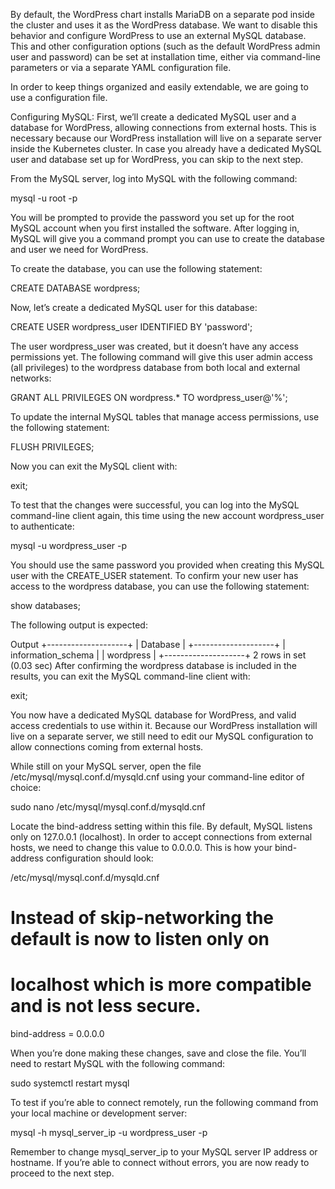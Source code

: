 By default, the WordPress chart installs MariaDB on a separate pod inside the cluster and uses it as the WordPress database. We want to disable this behavior and configure WordPress to use an external MySQL database. This and other configuration options (such as the default WordPress admin user and password) can be set at installation time, either via command-line parameters or via a separate YAML configuration file.

In order to keep things organized and easily extendable, we are going to use a configuration file.

Configuring MySQL:
First, we’ll create a dedicated MySQL user and a database for WordPress, allowing connections from external hosts. This is necessary because our WordPress installation will live on a separate server inside the Kubernetes cluster. In case you already have a dedicated MySQL user and database set up for WordPress, you can skip to the next step.

From the MySQL server, log into MySQL with the following command:


mysql -u root -p
 
You will be prompted to provide the password you set up for the root MySQL account when you first installed the software. After logging in, MySQL will give you a command prompt you can use to create the database and user we need for WordPress.

To create the database, you can use the following statement:

CREATE DATABASE wordpress;
 
Now, let’s create a dedicated MySQL user for this database:

CREATE USER wordpress_user IDENTIFIED BY 'password';
 
The user wordpress_user was created, but it doesn’t have any access permissions yet. The following command will give this user admin access (all privileges) to the wordpress database from both local and external networks:

GRANT ALL PRIVILEGES ON wordpress.* TO wordpress_user@'%';
 
To update the internal MySQL tables that manage access permissions, use the following statement:

FLUSH PRIVILEGES;
 
Now you can exit the MySQL client with:

exit;
 
To test that the changes were successful, you can log into the MySQL command-line client again, this time using the new account wordpress_user to authenticate:

mysql -u wordpress_user -p
 
You should use the same password you provided when creating this MySQL user with the CREATE_USER statement. To confirm your new user has access to the wordpress database, you can use the following statement:

show databases;
 
The following output is expected:

Output
+--------------------+
| Database           |
+--------------------+
| information_schema |
| wordpress          |
+--------------------+
2 rows in set (0.03 sec)
After confirming the wordpress database is included in the results, you can exit the MySQL command-line client with:

exit;
 
You now have a dedicated MySQL database for WordPress, and valid access credentials to use within it. Because our WordPress installation will live on a separate server, we still need to edit our MySQL configuration to allow connections coming from external hosts.

While still on your MySQL server, open the file /etc/mysql/mysql.conf.d/mysqld.cnf using your command-line editor of choice:

sudo nano /etc/mysql/mysql.conf.d/mysqld.cnf
 
Locate the bind-address setting within this file. By default, MySQL listens only on 127.0.0.1 (localhost). In order to accept connections from external hosts, we need to change this value to 0.0.0.0. This is how your bind-address configuration should look:

/etc/mysql/mysql.conf.d/mysqld.cnf
# Instead of skip-networking the default is now to listen only on
# localhost which is more compatible and is not less secure.
bind-address            = 0.0.0.0
 
When you’re done making these changes, save and close the file. You’ll need to restart MySQL with the following command:

sudo systemctl restart mysql
 
To test if you’re able to connect remotely, run the following command from your local machine or development server:

mysql -h mysql_server_ip -u wordpress_user -p
 
Remember to change mysql_server_ip to your MySQL server IP address or hostname. If you’re able to connect without errors, you are now ready to proceed to the next step.